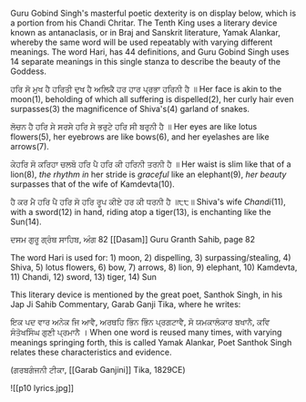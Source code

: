 Guru Gobind Singh's masterful poetic dexterity is on display below, which is a portion from his Chandi Chritar. The Tenth King uses a literary device known as antanaclasis, or in Braj and Sanskrit literature, Yamak Alankar, whereby the same word will be used repeatably with varying different meanings. The word Hari, has 44 definitions, and Guru Gobind Singh uses 14 separate meanings in this single stanza to describe the beauty of the Goddess.

ਹਰਿ ਸੋ ਮੁਖ ਹੈ ਹਰਿਤੀ ਦੁਖ ਹੈ ਅਲਿਕੈ ਹਰ ਹਾਰ ਪ੍ਰਭਾ ਹਰਿਨੀ ਹੈ ॥
Her face is akin to the moon(1), beholding of which all suffering is dispelled(2), her curly hair even surpasses(3) the magnificence of Shiva's(4) garland of snakes.

ਲੋਚਨ ਹੈ ਹਰਿ ਸੇ ਸਰਸੇ ਹਰਿ ਸੇ ਭਰੁਟੇ ਹਰਿ ਸੀ ਬਰੁਨੀ ਹੈ ॥
Her eyes are like lotus flowers(5), her eyebrows are like bows(6), and her eyelashes are like arrows(7).

ਕੇਹਰਿ ਸੋ ਕਰਿਹਾ ਚਲਬੋ ਹਰਿ ਪੈ ਹਰਿ ਕੀ ਹਰਿਨੀ ਤਰਨੀ ਹੈ ॥
Her waist is slim like that of a lion(8), *the rhythm in* her stride is *graceful* like an elephant(9), *her beauty* surpasses that of the wife of Kamdevta(10).

ਹੈ ਕਰ ਮੈ ਹਰਿ ਪੈ ਹਰਿ ਸੋ ਹਰਿ ਰੂਪ ਕੀਏ ਹਰ ਕੀ ਧਰਨੀ ਹੈ ॥੮੮॥
Shiva's wife *Chandi*(11), with a sword(12) in hand, riding atop a tiger(13), is enchanting like the Sun(14).

ਦਸਮ ਗੁਰੂ ਗ੍ਰੰਥ ਸਾਹਿਬ, ਅੰਗ 82
[[Dasam]] Guru Granth Sahib, page 82

The word Hari is used for: 1) moon, 2) dispelling, 3) surpassing/stealing, 4) Shiva, 5) lotus flowers, 6) bow, 7) arrows, 8) lion, 9) elephant, 10) Kamdevta, 11) Chandi, 12) sword, 13) tiger, 14) Sun

This literary device is mentioned by the great poet, Santhok Singh, in his Jap Ji Sahib Commentary, Garab Ganji Tika, where he writes:

ਇਕ ਪਦ ਵਾਰ ਅਨੇਕ ਜਿ ਆਵੈ, ਅਰਥਹਿ ਭਿੰਨ ਭਿੰਨ ਪ੍ਰਗਟਾਵੈ, ਸੋ ਯਮਕਾਲੰਕਾਰ ਬਖਾਨੈ, ਕਵਿ ਸੰਤੋਖਸਿੰਘ ਗੁਣੀ ਪ੍ਰਮਾਨੈ ।
When one word is reused many times, with varying meanings springing forth, this is called Yamak Alankar, Poet Santhok Singh relates these characteristics and evidence.

(ਗਰਬਗੰਜਨੀ ਟੀਕਾ, [[Garab Ganjini]] Tika, 1829CE)

![[p10 lyrics.jpg]]